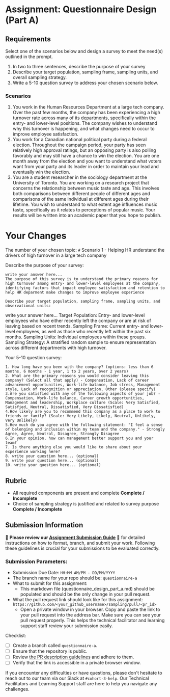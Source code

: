 # Assignment: Questionnaire Design (Part A)

## Requirements
Select one of the scenarios below and design a survey to meet the need(s) outlined in the prompt.

1.	In two to three sentences, describe the purpose of your survey
2.	Describe your target population, sampling frame, sampling units, and overall sampling strategy.
3.	Write a 5-10 question survey to address your chosen scenario below.


### Scenarios
1.	You work in the Human Resources Department at a large tech company. Over the past few months, the company has been experiencing a high turnover rate across many of its departments, specifically within the entry- and lower-level positions. The company wishes to understand why this turnover is happening, and what changes need to occur to improve employee satisfaction.
2.	You work for a Canadian national political party during a federal election. Throughout the campaign period, your party has seen relatively high approval ratings, but an opposing party is also polling favorably and may still have a chance to win the election. You are one month away from the election and you want to understand what voters want from your party and its leader in order to maintain your lead and eventually win the election.
3.	You are a student researcher in the sociology department at the University of Toronto. You are working on a research project that concerns the relationship between music taste and age. This involves both comparisons between different people of different ages and comparisons of the same individual at different ages during their lifetime. You wish to understand to what extent age influences music taste, specifically as it relates to perceptions of popular music. Your results will be written into an academic paper that you hope to publish.


# Your Changes

The number of your chosen topic: `#`
Scenario 1 - Helping HR understand the drivers of high turnover in a large tech company 

Describe the purpose of your survey:
```
write your answer here...
The purpose of this survey is to understand the primary reasons for high turnover among entry- and lower-level employees at the company, identifying factors that impact employee satisfaction and retention to help HR deparment make changes to improve employee experience

Describe your target population, sampling frame, sampling units, and observational units:
```
write your answer here...
Target Population: Entry- and lower-level employees who have either recently left the company or are at risk of leaving based on recent trends.
Sampling Frame: Current entry- and lower-level employees, as well as those who recently left within the past six months.
Sampling Units: Individual employees within these groups.
Sampling Strategy: A stratified random sample to ensure representation across different departments with high turnover.

Your 5-10 question survey:
```
1. How long have you been with the company? (options: less than 6 months, 6 months - 1 year, 1 to 2 years, over 2 years)
2. What are the primary reasons you would consider leaving this company? (Select all that apply) - Compensation, Lack of career advancement opportunities, Work-life balance, Job stress, Management style, Lack of recognition or appreciation, Other (please specify)
3.Are you satisfied with any of the following aspects of your job? - Compensation, Work-life balance, Career growth opportunities, Management and leadership, Workplace culture (Scale: Very Satisfied, Satisfied, Neutral, Dissatisfied, Very Dissatisfied)
4.How likely are you to recommend this company as a place to work to friends or family? (Scale: Very Likely, Likely, Neutral, Unlikely, Very Unlikely)
5.How much do you agree with the following statement: "I feel a sense of belonging and inclusion within my team and the company." - Strongly Agree, Agree, Neutral, Disagree, Strongly Disagree
6.In your opinion, how can management better support you and your team?
7. Is there anything else you would like to share about your experience working here?
8. write your question here... (optional)
9. write your question here... (optional)
10. write your question here... (optional)
```

## Rubric

-	All required components are present and complete **Complete / Incomplete**
-	Choice of sampling strategy is justified and related to survey purpose **Complete / Incomplete**

## Submission Information

🚨 **Please review our [Assignment Submission Guide](https://github.com/UofT-DSI/onboarding/blob/main/onboarding_documents/submissions.md)** 🚨 for detailed instructions on how to format, branch, and submit your work. Following these guidelines is crucial for your submissions to be evaluated correctly.

### Submission Parameters:
* Submission Due Date: `HH:MM AM/PM - DD/MM/YYYY`
* The branch name for your repo should be: `questionnaire-a`
* What to submit for this assignment:
    * This markdown file (questionnaire_design_part_a.md) should be populated and should be the only change in your pull request.
* What the pull request link should look like for this assignment: `https://github.com/<your_github_username>/sampling/pull/<pr_id>`
    * Open a private window in your browser. Copy and paste the link to your pull request into the address bar. Make sure you can see your pull request properly. This helps the technical facilitator and learning support staff review your submission easily.

Checklist:
- [ ] Create a branch called `questionnaire-a`.
- [ ] Ensure that the repository is public.
- [ ] Review [the PR description guidelines](https://github.com/UofT-DSI/onboarding/blob/main/onboarding_documents/submissions.md#guidelines-for-pull-request-descriptions) and adhere to them.
- [ ] Verify that the link is accessible in a private browser window.

If you encounter any difficulties or have questions, please don't hesitate to reach out to our team via our Slack at `#cohort-3-help`. Our Technical Facilitators and Learning Support staff are here to help you navigate any challenges.
